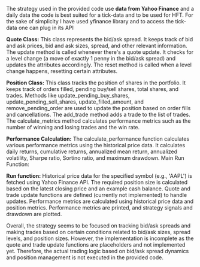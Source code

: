The strategy used in the provided code use **data from Yahoo Finance** and a daily data the code is best suited for a tick-data and to be used for HFT.
For the sake of simplicity I have used yfinance library and to access the tick-data one can plug in its API

**Quote Class:**
This class represents the bid/ask spread. It keeps track of bid and ask prices, bid and ask sizes, spread, and other relevant information.
The update method is called whenever there's a quote update. It checks for a level change (a move of exactly 1 penny in the bid/ask spread) and updates the attributes accordingly.
The reset method is called when a level change happens, resetting certain attributes.

**Position Class:**
This class tracks the position of shares in the portfolio. It keeps track of orders filled, pending buy/sell shares, total shares, and trades.
Methods like update_pending_buy_shares, update_pending_sell_shares, update_filled_amount, and remove_pending_order are used to update the position based on order fills and cancellations.
The add_trade method adds a trade to the list of trades.
The calculate_metrics method calculates performance metrics such as the number of winning and losing trades and the win rate.

**Performance Calculation:**
The calculate_performance function calculates various performance metrics using the historical price data.
It calculates daily returns, cumulative returns, annualized mean return, annualized volatility, Sharpe ratio, Sortino ratio, and maximum drawdown.
Main Run Function:

**Run function:**
Historical price data for the specified symbol (e.g., 'AAPL') is fetched using Yahoo Finance API.
The required position size is calculated based on the latest closing price and an example cash balance.
Quote and trade update functions are defined (currently not implemented) to handle updates.
Performance metrics are calculated using historical price data and position metrics.
Performance metrics are printed, and strategy signals and drawdown are plotted.

Overall, the strategy seems to be focused on tracking bid/ask spreads and making trades based on certain conditions related to bid/ask sizes, spread levels, and position sizes. However, the implementation is incomplete as the quote and trade update functions are placeholders and not implemented yet. 
Therefore, the actual trading logic based on bid/ask spread dynamics and position management is not executed in the provided code.
